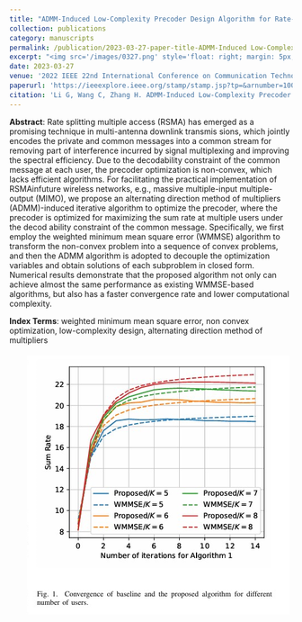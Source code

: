 ```yaml
---
title: "ADMM-Induced Low-Complexity Precoder Design Algorithm for Rate-Splitting Multiple Access"
collection: publications
category: manuscripts
permalink: /publication/2023-03-27-paper-title-ADMM-Induced Low-Complexity Precoder Design Algorithm for Rate-Splitting Multiple Access
excerpt: "<img src='/images/0327.png' style='float: right; margin: 5px;' width='400px'>We proposes an ADMM-induced iterative algorithm to optimize the precoder for rate-splitting multiple access (RSMA) in multi-antenna downlink systems. The algorithm transforms the non-convex problem into convex subproblems using WMMSE and solves them in closed form with ADMM, achieving faster convergence and lower complexity than existing methods."
date: 2023-03-27
venue: '2022 IEEE 22nd International Conference on Communication Technology (ICCT)'
paperurl: 'https://ieeexplore.ieee.org/stamp/stamp.jsp?tp=&arnumber=10073091'
citation: 'Li G, Wang C, Zhang H. ADMM-Induced Low-Complexity Precoder Design Algorithm for Rate-Splitting Multiple Access[C]//2022 IEEE 22nd International Conference on Communication Technology (ICCT). IEEE, 2022: 49-54.'
---
```




**Abstract**: Rate splitting multiple access (RSMA) has emerged as a promising technique in multi-antenna downlink transmis sions, which jointly encodes the private and common messages into a common stream for removing part of interference incurred by signal multiplexing and improving the spectral efficiency. Due to the decodability constraint of the common message at each user, the precoder optimization is non-convex, which lacks efficient algorithms. For facilitating the practical implementation of RSMAinfuture wireless networks, e.g., massive multiple-input multiple-output (MIMO), we propose an alternating direction method of multipliers (ADMM)-induced iterative algorithm to optimize the precoder, where the precoder is optimized for maximizing the sum rate at multiple users under the decod ability constraint of the common message. Specifically, we first employ the weighted minimum mean square error (WMMSE) algorithm to transform the non-convex problem into a sequence of convex problems, and then the ADMM algorithm is adopted to decouple the optimization variables and obtain solutions of each subproblem in closed form. Numerical results demonstrate that the proposed algorithm not only can achieve almost the same performance as existing WMMSE-based algorithms, but also has a faster convergence rate and lower computational complexity.


**Index Terms**: weighted minimum mean square error, non convex optimization, low-complexity design, alternating direction method of multipliers


<img src='/images/0327.png' style='float: right; margin: 5px;'>

